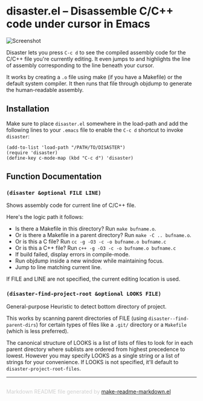 disaster.el – Disassemble C/C++ code under cursor in Emacs
==========================================================

![Screenshot](http://i.imgur.com/kMoN1m6.png)

Disaster lets you press `C-c d` to see the compiled assembly code for the
C/C++ file you're currently editing. It even jumps to and highlights the
line of assembly corresponding to the line beneath your cursor.

It works by creating a `.o` file using make (if you have a Makefile) or the
default system compiler. It then runs that file through objdump to generate
the human-readable assembly.

Installation
------------

Make sure to place `disaster.el` somewhere in the load-path and add the
following lines to your `.emacs` file to enable the `C-c d` shortcut to
invoke `disaster`:

    (add-to-list 'load-path "/PATH/TO/DISASTER")
    (require 'disaster)
    (define-key c-mode-map (kbd "C-c d") 'disaster)


Function Documentation
----------------------

### `(disaster &optional FILE LINE)`

Shows assembly code for current line of C/C++ file.

Here's the logic path it follows:

- Is there a Makefile in this directory? Run `make bufname.o`.
- Or is there a Makefile in a parent directory? Run `make -C .. bufname.o`.
- Or is this a C file? Run `cc -g -O3 -c -o bufname.o bufname.c`
- Or is this a C++ file? Run `c++ -g -O3 -c -o bufname.o bufname.c`
- If build failed, display errors in compile-mode.
- Run objdump inside a new window while maintaining focus.
- Jump to line matching current line.

If FILE and LINE are not specified, the current editing location
is used.

### `(disaster-find-project-root &optional LOOKS FILE)`

General-purpose Heuristic to detect bottom directory of project.

This works by scanning parent directories of FILE (using
`disaster--find-parent-dirs`) for certain types of files like a
`.git/` directory or a `Makefile` (which is less preferred).

The canonical structure of LOOKS is a list of lists of files
to look for in each parent directory where sublists are ordered
from highest precedence to lowest.  However you may specify
LOOKS as a single string or a list of strings for your
convenience. If LOOKS is not specified, it'll default to
`disaster-project-root-files`.

-----
<div style="padding-top:15px;color: #d0d0d0;">
Markdown README file generated by
<a href="https://github.com/mgalgs/make-readme-markdown">make-readme-markdown.el</a>
</div>
